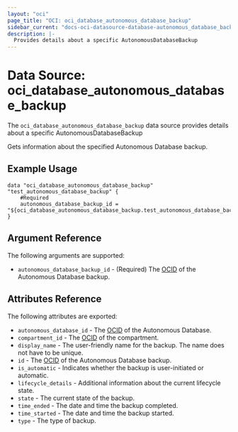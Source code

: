 ```yaml
---
layout: "oci"
page_title: "OCI: oci_database_autonomous_database_backup"
sidebar_current: "docs-oci-datasource-database-autonomous_database_backup"
description: |-
  Provides details about a specific AutonomousDatabaseBackup
---
```


# Data Source: oci_database_autonomous_database_backup
The `oci_database_autonomous_database_backup` data source provides details about a specific AutonomousDatabaseBackup

Gets information about the specified Autonomous Database backup.

## Example Usage

```hcl
data "oci_database_autonomous_database_backup" "test_autonomous_database_backup" {
	#Required
	autonomous_database_backup_id = "${oci_database_autonomous_database_backup.test_autonomous_database_backup.id}"
}
```

## Argument Reference

The following arguments are supported:

* `autonomous_database_backup_id` - (Required) The [OCID](https://docs.us-phoenix-1.oraclecloud.com/Content/General/Concepts/identifiers.htm) of the Autonomous Database backup.


## Attributes Reference

The following attributes are exported:

* `autonomous_database_id` - The [OCID](https://docs.us-phoenix-1.oraclecloud.com/Content/General/Concepts/identifiers.htm) of the Autonomous Database.
* `compartment_id` - The [OCID](https://docs.us-phoenix-1.oraclecloud.com/Content/General/Concepts/identifiers.htm) of the compartment.
* `display_name` - The user-friendly name for the backup. The name does not have to be unique.
* `id` - The [OCID](https://docs.us-phoenix-1.oraclecloud.com/Content/General/Concepts/identifiers.htm) of the Autonomous Database backup.
* `is_automatic` - Indicates whether the backup is user-initiated or automatic.
* `lifecycle_details` - Additional information about the current lifecycle state.
* `state` - The current state of the backup.
* `time_ended` - The date and time the backup completed.
* `time_started` - The date and time the backup started.
* `type` - The type of backup.

